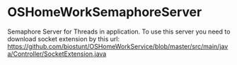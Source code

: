 # OSHomeWorkSemaphoreServer

Semaphore Server for Threads in application. To use this server you need to download socket extension by this url: https://github.com/biostunt/OSHomeWorkService/blob/master/src/main/java/Controller/SocketExtension.java

